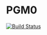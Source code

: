 # PGM0

[![Build Status](https://travis-ci.org/micklat/PGM0.jl.svg)](https://travis-ci.org/micklat/PGM0.jl)
